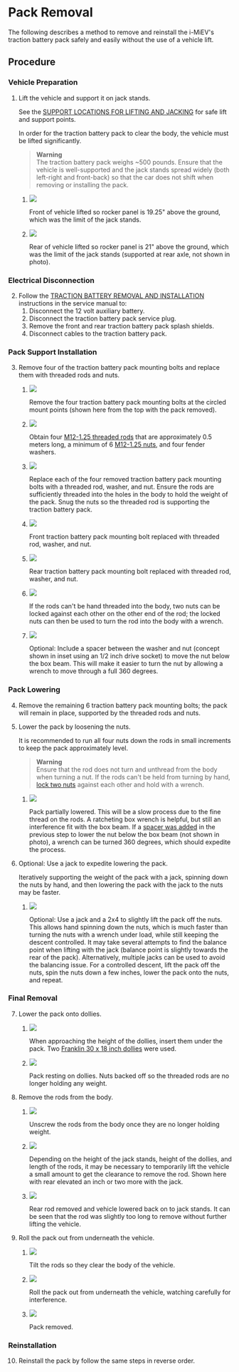 # Pack Removal

The following describes a method to remove and reinstall the i-MiEV's traction battery pack safely and easily without the use of a vehicle lift.

## Procedure

### Vehicle Preparation
1. Lift the vehicle and support it on jack stands.
    
    See the [SUPPORT LOCATIONS FOR LIFTING AND JACKING](https://web.archive.org/web/20241204221109/http://mmc-manuals.ru/manuals/i-miev/online/Service_Manual/2017/00/html/M100100070122301ENG.HTM) for safe lift and support points.
    
    In order for the traction battery pack to clear the body, the vehicle must be lifted significantly.
    
    > **Warning**  
    > The traction battery pack weighs ~500 pounds. Ensure that the vehicle is well-supported and the jack stands spread widely (both left-right and front-back) so that the car does not shift when removing or installing the pack.
    
    1.  [![](pack_removal.assets/P1140324.JPG)](https://5by9.net/prune_batteries/photos/orig/P1140324.JPG)
        
        Front of vehicle lifted so rocker panel is 19.25" above the ground, which was the limit of the jack stands.
        
    2.  [![](pack_removal.assets/P1140330.JPG)](https://5by9.net/prune_batteries/photos/orig/P1140330.JPG)

        Rear of vehicle lifted so rocker panel is 21" above the ground, which was the limit of the jack stands (supported at rear axle, not shown in photo).
        
### Electrical Disconnection
2. Follow the [TRACTION BATTERY REMOVAL AND INSTALLATION](https://web.archive.org/web/20241204221210/http://mmc-manuals.ru/manuals/i-miev/online/Service_Manual/2017/54/html/M154940130021501ENG.HTM) instructions in the service manual to:
    1. Disconnect the 12 volt auxiliary battery.
    2. Disconnect the traction battery pack service plug.
    3. Remove the front and rear traction battery pack splash shields.
    4. Disconnect cables to the traction battery pack.

### Pack Support Installation
3. Remove four of the traction battery pack mounting bolts and replace them with threaded rods and nuts.
    
    1.  [![](pack_removal.assets/pack_bolts_to_remove.jpg)](https://5by9.net/prune_batteries/photos/orig/pack_bolts_to_remove.jpg)
        
        Remove the four traction battery pack mounting bolts at the circled mount points (shown here from the top with the pack removed).
        
    2.  [![](pack_removal.assets/threaded_rods.jpg)](https://5by9.net/prune_batteries/photos/orig/threaded_rods.jpg)
        
        Obtain four [M12-1.25 threaded rods](https://www.clipsandfasteners.com/M12-1-25-x-1-Meter-Threaded-Rod-Class-4-6-Plain-p/bi-v34127.htm) that are approximately 0.5 meters long, a minimum of 6 [M12-1.25 nuts](https://www.clipsandfasteners.com/12mm-1-25-Din-934-Hex-Nut-Zinc-p/a14458.htm), and four fender washers.
        
    3.  [![](pack_removal.assets/IMG_2802.JPG)](https://5by9.net/prune_batteries/photos/orig/IMG_2802.JPG)
        
        Replace each of the four removed traction battery pack mounting bolts with a threaded rod, washer, and nut. Ensure the rods are sufficiently threaded into the holes in the body to hold the weight of the pack. Snug the nuts so the threaded rod is supporting the traction battery pack.
        
    4.  [![](pack_removal.assets/IMG_2805.JPG)](https://5by9.net/prune_batteries/photos/orig/IMG_2805.JPG)
        
        Front traction battery pack mounting bolt replaced with threaded rod, washer, and nut.
        
    5.  [![](pack_removal.assets/IMG_2804.JPG)](https://5by9.net/prune_batteries/photos/orig/IMG_2804.JPG)
        
        Rear traction battery pack mounting bolt replaced with threaded rod, washer, and nut.
        
    6.  [![](pack_removal.assets/IMG_2880.JPG)](https://5by9.net/prune_batteries/photos/orig/IMG_2880.JPG)
        
        If the rods can't be hand threaded into the body, two nuts can be locked against each other on the other end of the rod; the locked nuts can then be used to turn the rod into the body with a wrench.
        
    7.  [![](pack_removal.assets/spacer.jpg)](https://5by9.net/prune_batteries/photos/orig/spacer.jpg)
        
        Optional: Include a spacer between the washer and nut (concept shown in inset using an 1/2 inch drive socket) to move the nut below the box beam. This will make it easier to turn the nut by allowing a wrench to move through a full 360 degrees.
        
### Pack Lowering
4. Remove the remaining 6 traction battery pack mounting bolts; the pack will remain in place, supported by the threaded rods and nuts.
    
5. Lower the pack by loosening the nuts.
    
    It is recommended to run all four nuts down the rods in small increments to keep the pack approximately level.
    
    > **Warning**  
    > Ensure that the rod does not turn and unthread from the body when turning a nut. If the rods can't be held from turning by hand, [lock two nuts](https://5by9.net/prune_batteries/pack_removal.html#lock-two-nuts) against each other and hold with a wrench.
    
    1.  [![](pack_removal.assets/IMG_2787.JPG)](https://5by9.net/prune_batteries/photos/orig/IMG_2787.JPG)
        
        Pack partially lowered. This will be a slow process due to the fine thread on the rods. A ratcheting box wrench is helpful, but still an interference fit with the box beam. If a [spacer was added](https://5by9.net/prune_batteries/pack_removal.html#spacer) in the previous step to lower the nut below the box beam (not shown in photo), a wrench can be turned 360 degrees, which should expedite the process.
        
6. Optional: Use a jack to expedite lowering the pack.
    
    Iteratively supporting the weight of the pack with a jack, spinning down the nuts by hand, and then lowering the pack with the jack to the nuts may be faster.
    
    1.  [![](pack_removal.assets/IMG_2795.JPG)](https://5by9.net/prune_batteries/photos/orig/IMG_2795.JPG)
        
        Optional: Use a jack and a 2x4 to slightly lift the pack off the nuts. This allows hand spinning down the nuts, which is much faster than turning the nuts with a wrench under load, while still keeping the descent controlled. It may take several attempts to find the balance point when lifting with the jack (balance point is slightly towards the rear of the pack). Alternatively, multiple jacks can be used to avoid the balancing issue. For a controlled descent, lift the pack off the nuts, spin the nuts down a few inches, lower the pack onto the nuts, and repeat.
        
### Final Removal
7. Lower the pack onto dollies.
    
    1.  [![](pack_removal.assets/IMG_2781.JPG)](https://5by9.net/prune_batteries/photos/orig/IMG_2781.JPG)
        
        When approaching the height of the dollies, insert them under the pack. Two [Franklin 30 x 18 inch dollies](https://www.harborfreight.com/30-in-x-18-in-1000-lb-capacity-hardwood-dolly-58316.html) were used.
        
    2.  [![](pack_removal.assets/IMG_2779.JPG)](https://5by9.net/prune_batteries/photos/orig/IMG_2779.JPG)
        
        Pack resting on dollies. Nuts backed off so the threaded rods are no longer holding any weight.
        
8. Remove the rods from the body.
    
    1.  [![](pack_removal.assets/IMG_2774.JPG)](https://5by9.net/prune_batteries/photos/orig/IMG_2774.JPG)
        
        Unscrew the rods from the body once they are no longer holding weight.
        
    2.  [![](pack_removal.assets/IMG_2772.JPG)](https://5by9.net/prune_batteries/photos/orig/IMG_2772.JPG)
        
        Depending on the height of the jack stands, height of the dollies, and length of the rods, it may be necessary to temporarily lift the vehicle a small amount to get the clearance to remove the rod. Shown here with rear elevated an inch or two more with the jack.
        
    3.  [![](pack_removal.assets/IMG_2770.JPG)](https://5by9.net/prune_batteries/photos/orig/IMG_2770.JPG)
        
        Rear rod removed and vehicle lowered back on to jack stands. It can be seen that the rod was slightly too long to remove without further lifting the vehicle.
        
9. Roll the pack out from underneath the vehicle.
    
    1.  [![](pack_removal.assets/IMG_2767.JPG)](https://5by9.net/prune_batteries/photos/orig/IMG_2767.JPG)
        
        Tilt the rods so they clear the body of the vehicle.
        
    2.  [![](pack_removal.assets/IMG_2758.JPG)](https://5by9.net/prune_batteries/photos/orig/IMG_2758.JPG)
        
        Roll the pack out from underneath the vehicle, watching carefully for interference.
        
    3.  [![](pack_removal.assets/IMG_2756.JPG)](https://5by9.net/prune_batteries/photos/orig/IMG_2756.JPG)
        
        Pack removed.
        
### Reinstallation
10. Reinstall the pack by follow the same steps in reverse order.
